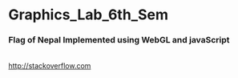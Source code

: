 # Graphics_Lab_6th_Sem
<h3>Flag of Nepal Implemented using WebGL and javaScript</h3>
<br/>
<a href="http://stackoverflow.com" target="_blank">http://stackoverflow.com</a>

